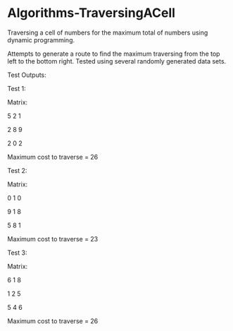 # Algorithms-TraversingACell
Traversing a cell of numbers for the maximum total of numbers using dynamic programming.

Attempts to generate a route to find the maximum traversing from the top left to the bottom right. 
Tested using several randomly generated data sets.

Test Outputs:

Test 1:

Matrix:

5 2 1

2 8 9

2 0 2

Maximum cost to traverse = 26

Test 2:

Matrix:

0 1 0

9 1 8

5 8 1

Maximum cost to traverse = 23

Test 3:

Matrix:

6 1 8

1 2 5

5 4 6

Maximum cost to traverse = 26
